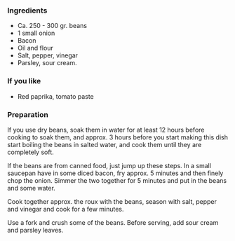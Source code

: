 
### Ingredients
- Ca. 250 - 300 gr. beans
- 1 small onion
- Bacon
- Oil and flour
- Salt, pepper, vinegar
- Parsley, sour cream.

### If you like

- Red paprika, tomato paste

### Preparation
If you use dry beans, soak them in water for at least 12 hours before cooking to soak them, and approx. 3 hours before you start making this dish start boiling the beans in salted water, and cook them until they are completely soft.

 If the beans are from canned food, just jump up these steps. In a small saucepan have in some diced bacon, fry approx. 5 minutes and then finely chop the onion. Simmer the two together for 5 minutes and put in the beans and some water.

 Cook together approx. the roux with the beans, season with salt, pepper and vinegar and cook for a few minutes.

 Use a fork and crush some of the beans. Before serving, add sour cream and parsley leaves.

  